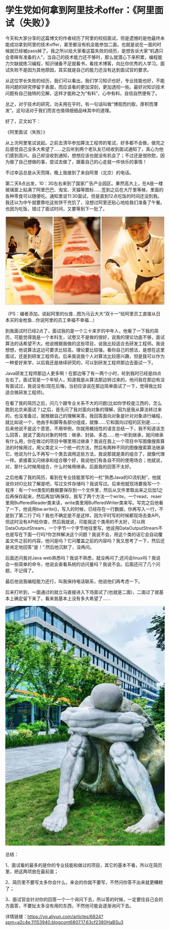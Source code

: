 # 学生党如何拿到阿里技术offer：《阿里面试（失败）》


今天和大家分享的这篇博文的作者经历了阿里的校招面试，但是遗憾的是他最终未能成功拿到阿里的技术offer，甚至都没有机会能参加二面，也就是说在一面的时候就已经被pass掉了。我之所以给大家看这篇失败的经历，是想告诉大家“机遇只会青睐有准备的人”，当自己的技术能力还不够时，那么就潜心下来积累，编程能力欠缺就练习编程，知识储备不足就看书，看技术博客，向比你优秀的人学习。面试失败不是因为其他原因，其实就是自己的能力还没有达到面试官的要求。
 

从这位学长失败的经历，我们可以看出，我们学习知识也好，专业技能也好，不能将问题的研究停留于表面，而应该看的更加深刻，更加透彻一些。最好对知识技术问题有自己独特的见解，这样才能称之为“有料”，心中有料，自信自然便有了。

 

总之，对于技术的研究，功夫用在平时。有一句话叫做“博观而约取，厚积而薄发”。这句话对于我们而言也值得细细品味其中的道理。

 

好了，正文如下：



《阿里面试（失败）》

 

从上次阿里笔试说起。之前去清华参加算法工程师的笔试，好多都不会做，做完之后感觉自己没多大希望了……之后听到两个老队友已经收到面试通知了，真心为他们感到高兴。自己却没收到通知，想想应该也就没有机会了；不过还是很欣慰，因为做了自己想做的事，尝试去做了，跟着自己的心走就一件快乐的事情！

不过幸运总是从天而降，晚上我接到了来自阿里（北京）的电话。

第二天8点出发，10：30左右来到了国家广告产业园区。果然高大上，在A座一楼玻璃窗上贴满了阿里巴巴、淘宝、天猫等图标……签到之后在大厅里等候，里面的各种零食可以随便吃。通知里说11:30面试，但是直到12点吃饭的时间还没到我。我还以为中午就要靠吃这些饼干充饥了，没想过阿里还贴心地给我们准备了午餐。也因为吃饭，错过了面试时间，又要等到下一批了。

![2772fb646469ec43ac346bb5be02404ae84d21e3_jpeg](./images/2772fb646469ec43ac346bb5be02404ae84d21e3.jpeg)

（PS：编者添加，说起阿里的伙食…图为马云大大“双十一”给阿里员工直接从日本买的金枪鱼…你说阿里的员工幸福不幸福…）

 

到我面试时已经2点了，面试我的是一个三十来岁的中年人，他看了一下我的简历，可能觉得我是一个本科生，试卷又不是做的很好，说我的理论功底不够，面试算法的话希望不大。他说根据我做的这些项目，说我比较适合去研发工程师。我说想想，他说算法这边可要求比较高，理论要比较强，看你自己的想法，是想在这里面试，还是到研发工程师去。后来我说我个人对算法比较感兴趣，但是我可以作为一种爱好来学，以后我还是继续研究的，可以到研发工程师那边去面试一下。

Java研发工程师那边人更多啊！在那边等了有一两个小时，轮到我时已经是四点左右了。面试官是一个年轻人，知道我是从算法那边转过来的，他问我在那边有没有面试过，我说没有(现在后悔，当初应该说在那边简单面试了一下，觉得我比较适合做研发工程师)。

 

在看了我的简历之后，问几个跟专业关系不大的问题(比如你学校是江西的，怎么跑到北京来面试？)之后，首先问了我对面向对象的理解，因为是我从算法转过来的，也没准备过，就根据自己的理解来答。我回答面向对象是针对对象进行编程，就比如说一个，他由手和脚等各部分组成，就像……它和面向过程的区别是……，后来他说不是这个意思，不用举例，你就用概括性的语言总结一下，我不知道该怎么回答，就说了面向对象的特性：继承、封装、多态……他一听到继承，就问继承有什么用，你在做过的项目中哪里用过继承？我说在我上一个项目中写图像搜索算法的时候用过，用父类定义一个统一的方法，然后有两种不同的图像搜索算法继承它。他说为什么不再写一个类去调用这些方法，我说那就是类的组合了，就像代理一样。紧接着又问继承和组合哪个好，我说他们有各自不同的使用场合；他就说，对，那什么时候用组合，什么时候用继承。后面我的回答不太好。

之后他看了我的简历，看到在专业技能里写的一栏“熟悉Java的IO流机制”，他就说你对IO比较了解是吧，写过文件存储吗？我说写过。后来他就现场要我写一个程序：有一个int类型的数据要保存到一个文件里，然后从文件里取出来之后加1之后再保存起来，然后再加1再保存。我写了两个方法一个write，一个read，reaer里用BufferedReader类来读，write类里用BufferedWriter类来写。写完之后他看了一下，他说用bw.write()，写入的时候，已经存在一行数据，你再写入一行，不是到了第二行了吗？我也不确定是不是这样，因为平时写的时候都现场去查API，但这时没有API给你查，然后我就说，可能我这个类用的不太好，可以用DataOutputStream，一个字节一个字节地往里写。他说用DataOutputStream不也是写在下面一行吗?你怎样解决这个问题？我说不会，用这个类的话它会自动覆盖文件之前的内容。他问是吗？它问覆盖之前的内容吗？我又思考了一下，然后还是肯定地回答“是！”.然后他沉默了，没再问。

 

后面还问我对Java web熟悉吗？我说不熟悉，就没再问了;还问会linux吗？我说会一些简单的命令，他说会查看系统的访问量吗？我说不会。后面还问了几个问题，不记得了。

最后他说我编程能力还行，叫我保持电话联系，他说他们再考虑一下。

后来打听到，一面通过的就立马直接进入下场面试了(也就是二面)，二面过了就基本上确定留下来了，看来我基本上没有多大希望了……

![faccd562310e8eab1571a31e09c16f9d02830db0_jpeg](./images/faccd562310e8eab1571a31e09c16f9d02830db0.jpeg)


总结：

1、面试看的最多的是你的专业技能和做过的项目，其它的基本不看，所以在简历里，把这两项放在最前面；

2、简历里不要写太多你会什么，来会的你就不要写，不然问你答不出来就更糟糕了；

3、面试官会针对你的回答一个一个询问下去，所以答的时候，一定要往自己会的方面答，不要扯太多没有用的东西，不然他可能会逐渐询问下去。

详情链接：https://yq.aliyun.com/articles/6824?spm=a2c4e.11153940.blogcont6807.17.63cf2380HaBSu3
